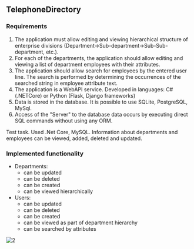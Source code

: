 ## TelephoneDirectory

### Requirements
1. The application must allow editing and viewing hierarchical structure of enterprise divisions (Department->Sub-department->Sub-Sub-department, etc.).
2. For each of the departments, the application should allow editing and viewing a list of department employees with their attributes.
3. The application should allow search for employees by the entered user line. The search is performed by determining the occurrences of the searched string in employee attribute text.
4. The application is a WebAPI service. Developed in languages: C# (.NETCore) or Python (Flask, Django frameworks)
5. Data is stored in the database. It is possible to use SQLite, PostgreSQL, MySql.
6. Access of the "Server" to the database data occurs by executing direct SQL commands without using any ORM.

Test task. Used .Net Core, MySQL. Information about departments and employees can be viewed, added, deleted and updated.
### Implemented functionality
- Departments:
    - can be updated
    - can be deleted
    - can be created
    - can be viewed hierarchically
- Users:
    - can be updated
    - can be deleted
    - can be created
    - can be viewed as part of department hierarchy
    - can be searched by attributes
    
    
![2](https://user-images.githubusercontent.com/63253786/186040022-453d9447-0871-4ab2-8ffd-ea0f5e7e84f8.png)
